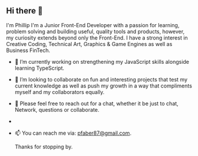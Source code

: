 ## Hi there 👋
I'm Phillip
I'm a Junior Front-End Developer with a passion for learning, problem solving and building useful, quality tools and products, however, my curiosity extends beyond only the Front-End.
I have a strong interest in Creative Coding, Technical Art, Graphics & Game Engines as well as Business FinTech.

- 🔭 I’m currently working on strengthening my JavaScript skills alongside learning TypeScript.
- 👯 I’m looking to collaborate on fun and interesting projects that test my current knowledge as well as push my growth in a way that compliments myself and my collaborators equally. 
- 💬 Please feel free to reach out for a chat, whether it be just to chat, Network, questions or collaborate.
- 
- 📫 You can reach me via: pfaber87@gmail.com.

  Thanks for stopping by.
